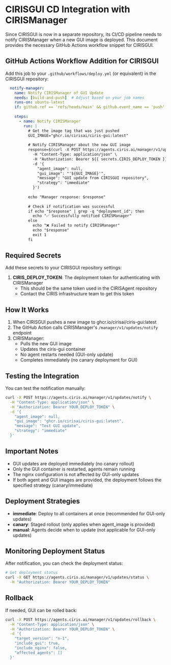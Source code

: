 # CIRISGUI CD Integration with CIRISManager

Since CIRISGUI is now in a separate repository, its CI/CD pipeline needs to notify CIRISManager when a new GUI image is deployed. This document provides the necessary GitHub Actions workflow snippet for CIRISGUI.

## GitHub Actions Workflow Addition for CIRISGUI

Add this job to your `.github/workflows/deploy.yml` (or equivalent) in the CIRISGUI repository:

```yaml
  notify-manager:
    name: Notify CIRISManager of GUI Update
    needs: [build-and-push]  # Adjust based on your job names
    runs-on: ubuntu-latest
    if: github.ref == 'refs/heads/main' && github.event_name == 'push'
    
    steps:
      - name: Notify CIRISManager
        run: |
          # Get the image tag that was just pushed
          GUI_IMAGE="ghcr.io/cirisai/ciris-gui:latest"
          
          # Notify CIRISManager about the new GUI image
          response=$(curl -X POST https://agents.ciris.ai/manager/v1/updates/notify \
            -H "Content-Type: application/json" \
            -H "Authorization: Bearer ${{ secrets.CIRIS_DEPLOY_TOKEN }}" \
            -d '{
              "agent_image": null,
              "gui_image": "'${GUI_IMAGE}'",
              "message": "GUI update from CIRISGUI repository",
              "strategy": "immediate"
            }')
          
          echo "Manager response: $response"
          
          # Check if notification was successful
          if echo "$response" | grep -q "deployment_id"; then
            echo "✅ Successfully notified CIRISManager"
          else
            echo "❌ Failed to notify CIRISManager"
            echo "$response"
            exit 1
          fi
```

## Required Secrets

Add these secrets to your CIRISGUI repository settings:

1. **CIRIS_DEPLOY_TOKEN**: The deployment token for authenticating with CIRISManager
   - This should be the same token used in the CIRISAgent repository
   - Contact the CIRIS infrastructure team to get this token

## How It Works

1. When CIRISGUI pushes a new image to ghcr.io/cirisai/ciris-gui:latest
2. The GitHub Action calls CIRISManager's `/manager/v1/updates/notify` endpoint
3. CIRISManager:
   - Pulls the new GUI image
   - Updates the ciris-gui container
   - No agent restarts needed (GUI-only update)
   - Completes immediately (no canary deployment for GUI)

## Testing the Integration

You can test the notification manually:

```bash
curl -X POST https://agents.ciris.ai/manager/v1/updates/notify \
  -H "Content-Type: application/json" \
  -H "Authorization: Bearer YOUR_DEPLOY_TOKEN" \
  -d '{
    "agent_image": null,
    "gui_image": "ghcr.io/cirisai/ciris-gui:latest",
    "message": "Test GUI update",
    "strategy": "immediate"
  }'
```

## Important Notes

- GUI updates are deployed immediately (no canary rollout)
- Only the GUI container is restarted, agents remain running
- The nginx configuration is not affected by GUI-only updates
- If both agent and GUI images are provided, the deployment follows the specified strategy (canary/immediate)

## Deployment Strategies

- **immediate**: Deploy to all containers at once (recommended for GUI-only updates)
- **canary**: Staged rollout (only applies when agent_image is provided)
- **manual**: Agents decide when to update (not applicable for GUI-only updates)

## Monitoring Deployment Status

After notification, you can check the deployment status:

```bash
# Get deployment status
curl -X GET https://agents.ciris.ai/manager/v1/updates/status \
  -H "Authorization: Bearer YOUR_DEPLOY_TOKEN"
```

## Rollback

If needed, GUI can be rolled back:

```bash
curl -X POST https://agents.ciris.ai/manager/v1/updates/rollback \
  -H "Content-Type: application/json" \
  -H "Authorization: Bearer YOUR_DEPLOY_TOKEN" \
  -d '{
    "target_version": "n-1",
    "include_gui": true,
    "include_nginx": false,
    "affected_agents": []
  }'
```